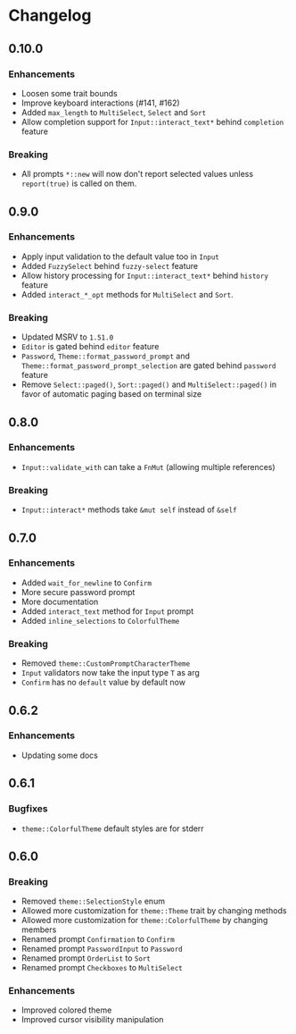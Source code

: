 # Changelog

## 0.10.0

### Enhancements

* Loosen some trait bounds
* Improve keyboard interactions (#141, #162)
* Added `max_length` to `MultiSelect`, `Select` and `Sort`
* Allow completion support for `Input::interact_text*` behind `completion` feature

### Breaking

* All prompts `*::new` will now don't report selected values unless `report(true)` is called on them.

## 0.9.0

### Enhancements

* Apply input validation to the default value too in `Input`
* Added `FuzzySelect` behind `fuzzy-select` feature
* Allow history processing for `Input::interact_text*` behind `history` feature
* Added `interact_*_opt` methods for `MultiSelect` and `Sort`.

### Breaking

* Updated MSRV to `1.51.0`
* `Editor` is gated behind `editor` feature
* `Password`, `Theme::format_password_prompt` and `Theme::format_password_prompt_selection` are gated behind `password` feature
* Remove `Select::paged()`, `Sort::paged()` and `MultiSelect::paged()` in favor of automatic paging based on terminal size

## 0.8.0

### Enhancements

* `Input::validate_with` can take a `FnMut` (allowing multiple references)

### Breaking

* `Input::interact*` methods take `&mut self` instead of `&self`

## 0.7.0

### Enhancements

* Added `wait_for_newline` to `Confirm`
* More secure password prompt
* More documentation
* Added `interact_text` method for `Input` prompt
* Added `inline_selections` to `ColorfulTheme`

### Breaking

* Removed `theme::CustomPromptCharacterTheme`
* `Input` validators now take the input type `T` as arg
* `Confirm` has no `default` value by default now

## 0.6.2

### Enhancements

* Updating some docs

## 0.6.1

### Bugfixes

* `theme::ColorfulTheme` default styles are for stderr

## 0.6.0

### Breaking

* Removed `theme::SelectionStyle` enum
* Allowed more customization for `theme::Theme` trait by changing methods
* Allowed more customization for `theme::ColorfulTheme` by changing members
* Renamed prompt `Confirmation` to `Confirm`
* Renamed prompt `PasswordInput` to `Password`
* Renamed prompt `OrderList` to `Sort`
* Renamed prompt `Checkboxes` to `MultiSelect`

### Enhancements

* Improved colored theme
* Improved cursor visibility manipulation
